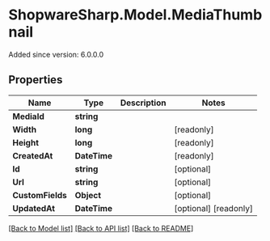 # ShopwareSharp.Model.MediaThumbnail
Added since version: 6.0.0.0

## Properties

Name | Type | Description | Notes
------------ | ------------- | ------------- | -------------
**MediaId** | **string** |  | 
**Width** | **long** |  | [readonly] 
**Height** | **long** |  | [readonly] 
**CreatedAt** | **DateTime** |  | [readonly] 
**Id** | **string** |  | [optional] 
**Url** | **string** |  | [optional] 
**CustomFields** | **Object** |  | [optional] 
**UpdatedAt** | **DateTime** |  | [optional] [readonly] 

[[Back to Model list]](../../README.md#documentation-for-models) [[Back to API list]](../../README.md#documentation-for-api-endpoints) [[Back to README]](../../README.md)

